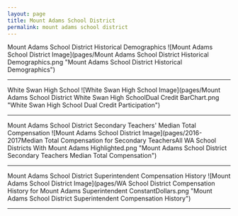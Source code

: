 ```yaml
---
layout: page
title: Mount Adams School District
permalink: mount adams school district
---
```



Mount Adams School District Historical Demographics
![Mount Adams School District Image](pages/Mount Adams School District Historical Demographics.png "Mount Adams School District Historical Demographics")

___

White Swan High School
![White Swan High School Image](pages/Mount Adams School District White Swan High SchoolDual Credit BarChart.png "White Swan High School Dual Credit Participation")

___

Mount Adams School District Secondary Teachers' Median Total Compensation
![Mount Adams School District Image](pages/2016-2017Median Total Compensation for Secondary TeachersAll WA School Districts With Mount Adams Highlighted.png "Mount Adams School District Secondary Teachers Median Total Compensation")

___

Mount Adams School District Superintendent Compensation History
![Mount Adams School District Image](pages/WA School District Compensation History for Mount Adams Superintendent ConstantDollars.png "Mount Adams School District Superintendent Compensation History")

___

